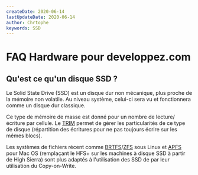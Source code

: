 ```yaml
---
createDate: 2020-06-14
lastUpdateDate: 2020-06-14
author: Chrtophe
keywords: SSD
---
```


# FAQ Hardware pour developpez.com

## Qu'est ce qu'un disque SSD ?

Le Solid State Drive (SSD) est un disque dur non mécanique, plus proche de la mémoire non volatile. Au niveau système, celui-ci sera 
vu et fonctionnera comme un disque dur classique.

Ce type de mémoire de masse est donné pour un nombre de lecture/écriture par cellule. Le [TRIM](https://fr.wikipedia.org/wiki/Trim_(informatique))
permet de gérer les particularités de ce type de disque (répartition des écritures pour ne pas toujours écrire sur les mêmes blocs).

Les systèmes de fichiers récent comme [BRTFS](https://fr.wikipedia.org/wiki/Btrfs)/[ZFS](https://en.wikipedia.org/wiki/ZFS) sous Linux et [APFS](https://fr.wikipedia.org/wiki/Apple_File_System) pour Mac OS (remplaçant le HFS+ sur les machines à disque SSD
 à partir de High Sierra) sont plus adaptés à l'utilisation des SSD de par leur utilisation du Copy-on-Write.
